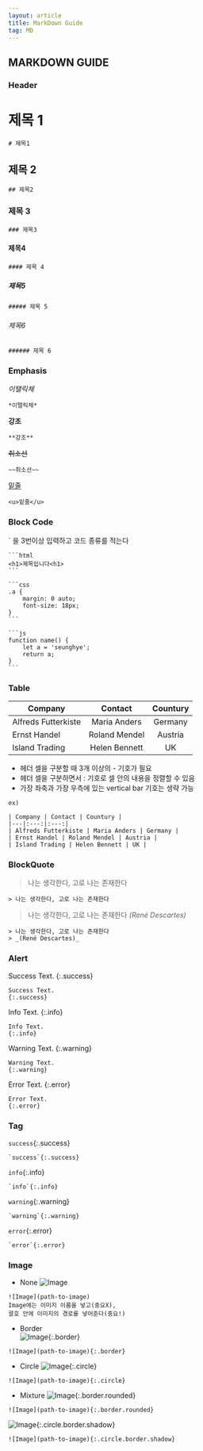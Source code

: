 ```yaml
---
layout: article
title: MarkDown Guide
tag: MD
---
```

## MARKDOWN GUIDE

### Header

# 제목 1
```
# 제목1
```
## 제목 2
```
## 제목2
```
### 제목 3
```
### 제목3
```
#### 제목4
```
#### 제목 4
```
##### 제목5
```
##### 제목 5
```
###### 제목6
```
###### 제목 6
```

### Emphasis

*이탤릭체*
```
*이탤릭체*
```

**강조**
```
**강조**
```

~~취소선~~
```
~~취소선~~
```

<u>밑줄</u>

```
<u>밑줄</u>
```

### Block Code
` 을 3번이상 입력하고 코드 종류를 적는다

````
```html
<h1>제목입니다<h1>
```
````

````
```css
.a {
    margin: 0 auto;
    font-size: 18px;
}
```
````

````
```js
function name() {
    let a = 'seunghye';
    return a;
}
```
````
### Table

| Company | Contact | Countury |
|---|:---:|:---:|
|Alfreds Futterkiste|Maria Anders|Germany|
|Ernst Handel|Roland Mendel|Austria|
|Island Trading|Helen Bennett|UK|

- 헤더 셀을 구분할 때 3개 이상의 - 기호가 필요  
- 헤더 셀을 구분하면서 : 기호로 셀 안의 내용을 정렬할 수 있음  
- 가장 좌축과 가장 우측에 있는 vertical bar 기호는 생략 가능

```
ex)

| Company | Contact | Countury |
|---|:---:|:---:|
| Alfreds Futterkiste | Maria Anders | Germany |
| Ernst Handel | Roland Mendel | Austria |
| Island Trading | Helen Bennett | UK |
```

### BlockQuote
> 나는 생각한다, 고로 나는 존재한다

```
> 나는 생각한다, 고로 나는 존재한다
```

> 나는 생각한다, 고로 나는 존재한다
> _(René Descartes)_

```
> 나는 생각한다, 고로 나는 존재한다
> _(René Descartes)_
```

### Alert

Success Text.
{:.success}

```
Success Text.
{:.success}
```

Info Text.
{:.info}

```
Info Text.
{:.info}
```
Warning Text.
{:.warning}

```
Warning Text.
{:.warning}
```

Error Text.
{:.error}

```
Error Text.
{:.error}
```

### Tag

`success`{:.success}

```
`success`{:.success}
```

`info`{:.info}

```
`info`{:.info}
```

`warning`{:.warning}

```
`warning`{:.warning}
```

`error`{:.error}

```
`error`{:.error}
```

### Image

* None
![Image](https://cdn.pixabay.com/photo/2020/01/29/21/57/cat-4803841_1280.jpg)
```
![Image](path-to-image)
Image에는 이미지 이름을 넣고(중요X),
괄호 안에 이미지의 경로를 넣어준다(중요!)
```

* Border  
![Image](https://cdn.pixabay.com/photo/2020/01/29/21/57/cat-4803841_1280.jpg){:.border}
```
![Image](path-to-image){:.border}
```

* Circle
![Image](https://cdn.pixabay.com/photo/2020/01/29/21/57/cat-4803841_1280.jpg){:.circle}
```
![Image](path-to-image){:.circle}
```

* Mixture
![Image](https://cdn.pixabay.com/photo/2020/01/29/21/57/cat-4803841_1280.jpg){:.border.rounded}
```
![Image](path-to-image){:.border.rounded}
```
![Image](https://cdn.pixabay.com/photo/2020/01/29/21/57/cat-4803841_1280.jpg){:.circle.border.shadow}
```
![Image](path-to-image){:.circle.border.shadow}
```